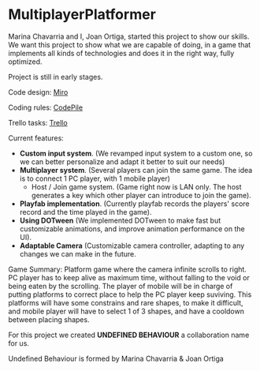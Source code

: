 # MultiplayerPlatformer

Marina Chavarria and I, Joan Ortiga, started this project to show our skills. We want this project to show what we are capable of doing, in a game that implements all kinds of technologies and does it in the right way, fully optimized.

Project is still in early stages.

Code design: [Miro](https://miro.com/app/board/o9J_l0eQfQI=/)

Coding rules: [CodePile](https://www.codepile.net/pile/jzQJbNyO)

Trello tasks: [Trello](https://trello.com/b/le0I0iUC)

Current features:
  - **Custom input system**. (We revamped input system to a custom one, so we can better personalize and adapt it better to suit our needs)
  - **Multiplayer system**. (Several players can join the same game. The idea is to connect 1 PC player, with 1 mobile player)
      - Host / Join game system. (Game right now is LAN only. The host generates a key which other player can introduce to join the game).
  - **Playfab implementation**. (Currently playfab records the players' score record and the time played in the game).
  - **Using DOTween** (We implemented DOTween to make fast but customizable animations, and improve animation performance on the UI).
  - **Adaptable Camera** (Customizable camera controller, adapting to any changes we can make in the future.

Game Summary: 
Platform game where the camera infinite scrolls to right. PC player has to keep alive as maximum time, without falling to the void or being eaten by the scrolling. The player of mobile will be in charge of putting platforms to correct place to help the PC player keep suviving. This platforms will have some constrains and rare shapes, to make it difficult, and mobile player will have to select 1 of 3 shapes, and have a cooldown between placing shapes.

For this project we created **UNDEFINED BEHAVIOUR** a collaboration name for us.

Undefined Behaviour is formed by Marina Chavarria & Joan Ortiga
